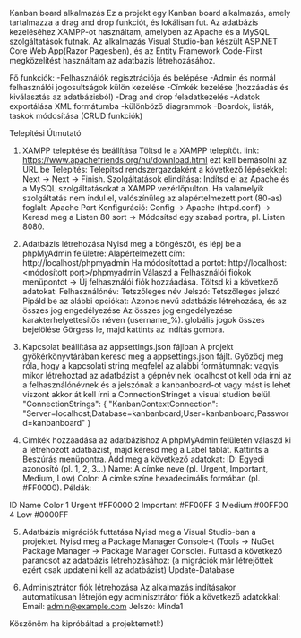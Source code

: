 Kanban board alkalmazás
Ez a projekt egy Kanban board alkalmazás, amely tartalmazza a drag and drop funkciót, és lokálisan fut. Az adatbázis kezeléséhez XAMPP-ot használtam, amelyben az Apache és a MySQL szolgáltatások futnak. Az alkalmazás Visual Studio-ban készült ASP.NET Core Web App(Razor Pagesben), és az Entity Framework Code-First megközelítést használtam az adatbázis létrehozásához.

Fő funkciók: 
-Felhasználók regisztrációja és belépése
-Admin és normál felhasználói jogosultságok külön kezelése
-Címkék kezelése (hozzáadás és kiválasztás az adatbázisból)
-Drag and drop feladatkezelés
-Adatok exportálása XML formátumba
-különböző diagrammok
-Boardok, listák, taskok módosítása (CRUD funkciók)

Telepítési Útmutató
1. XAMPP telepítése és beállítása
Töltsd le a XAMPP telepítőt. link: https://www.apachefriends.org/hu/download.html ezt kell bemásolni az URL be
Telepítés: Telepítsd rendszergazdaként a következő lépésekkel: Next → Next → Finish.
Szolgáltatások elindítása:
Indítsd el az Apache és a MySQL szolgáltatásokat a XAMPP vezérlőpulton.
Ha valamelyik szolgáltatás nem indul el, valószínűleg az alapértelmezett port (80-as) foglalt:
Apache Port Konfiguráció:
Config → Apache (httpd.conf) → Keresd meg a Listen 80 sort → Módosítsd egy szabad portra, pl. Listen 8080.

2. Adatbázis létrehozása
Nyisd meg a böngészőt, és lépj be a phpMyAdmin felületre:
Alapértelmezett cím: http://localhost/phpmyadmin
Ha módosítottad a portot: http://localhost:<módosított port>/phpmyadmin
Válaszd a Felhasználói fiókok menüpontot → Új felhasználói fiók hozzáadása.
Töltsd ki a következő adatokat:
Felhasználónév: Tetszőleges név
Jelszó: Tetszőleges jelszó
Pipáld be az alábbi opciókat:
Azonos nevű adatbázis létrehozása, és az összes jog engedélyezése
Az összes jog engedélyezése karakterhelyettesítős néven (username_%).
globális jogok összes bejelölése
Görgess le, majd kattints az Indítás gombra.

3. Kapcsolat beállítása az appsettings.json fájlban
A projekt gyökérkönyvtárában keresd meg a appsettings.json fájlt.
Győződj meg róla, hogy a kapcsolati string megfelel az alábbi formátumnak:
vagyis mikor létrehoztad az adatbázist a gépnév nek localhost ot kell oda írni az a felhasználónévnek és a jelszónak a kanbanboard-ot vagy mást is lehet viszont akkor át kell írni a ConnectionStringet a visual studion belül.
"ConnectionStrings": {
  "KanbanContextConnection": "Server=localhost;Database=kanbanboard;User=kanbanboard;Password=kanbanboard"
}

4. Címkék hozzáadása az adatbázishoz
A phpMyAdmin felületén válaszd ki a létrehozott adatbázist, majd keresd meg a Label táblát.
Kattints a Beszúrás menüpontra.
Add meg a következő adatokat:
ID: Egyedi azonosító (pl. 1, 2, 3...)
Name: A címke neve (pl. Urgent, Important, Medium, Low)
Color: A címke színe hexadecimális formában (pl. #FF0000).
Példák:

ID	Name	Color
1	Urgent	#FF0000
2	Important	#FF00FF
3	Medium	#00FF00
4	Low	#0000FF

5. Adatbázis migrációk futtatása
Nyisd meg a Visual Studio-ban a projektet.
Nyisd meg a Package Manager Console-t (Tools → NuGet Package Manager → Package Manager Console).
Futtasd a következő parancsot az adatbázis létrehozásához: (a migrációk már létrejöttek ezért csak updatelni kell az adatbázist)
Update-Database

6. Adminisztrátor fiók létrehozása
Az alkalmazás indításakor automatikusan létrejön egy adminisztrátor fiók a következő adatokkal:
Email: admin@example.com
Jelszó: Minda1

Köszönöm ha kipróbáltad a projektemet!:)

